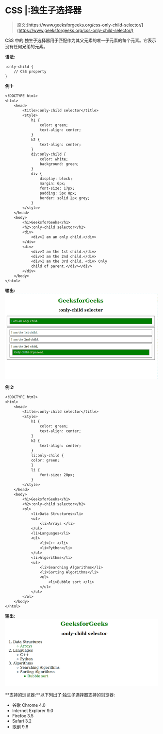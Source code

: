 # CSS |:独生子选择器

> 原文:[https://www.geeksforgeeks.org/css-only-child-selector/](https://www.geeksforgeeks.org/css-only-child-selector/)

CSS 中的:独生子选择器用于匹配作为其父元素的唯一子元素的每个元素。它表示没有任何兄弟的元素。

**语法:**

```
:only-child {
    // CSS property
} 

```

**例 1:**

```
<!DOCTYPE html>
<html>
    <head>
        <title>:only-child selector</title>
        <style>
            h1 {
                color: green;
                text-align: center;
            }
            h2 {
                text-align: center;
            }
            div:only-child {
                color: white;
                background: green;
            }
            div {
                display: block;
                margin: 6px;
                font-size: 17px;
                padding: 5px 8px;
                border: solid 2px grey;
            }
        </style>
    </head>
    <body>
        <h1>GeeksforGeeks</h1>
        <h2>:only-child selector</h2>
        <div>
            <div>I am an only child.</div>
        </div>
        <div>
            <div>I am the 1st child.</div>
            <div>I am the 2nd child.</div>
            <div>I am the 3rd child, <div> Only 
            child of parent.</div></div>
        </div>
    </body>
</html>
```

**输出:**
![only-child](img/379248c6c0a7c808f5c6f306c0fa641b.png)

**例 2:**

```
<!DOCTYPE html>
<html>
    <head>
        <title>:only-child selector</title>
        <style>
            h1 {
                color: green;
                text-align: center;
            }
            h2 {
                text-align: center;
            }
            li:only-child {
            color: green;
            }
            li {
                font-size: 20px;
            }
        </style>
    </head>
    <body>
        <h1>GeeksforGeeks</h1>
        <h2>:only-child selector</h2>
        <ol>
            <li>Data Structures</li>
            <ul>
                <li>Arrays </li>
            </ul>
            <li>Languages</li>
            <ul>
                <li>C++ </li>
                <li>Python</li>
            </ul>
            <li>Algorithms</li>
            <ul>
                <li>Searching Algorithms</li>
                <li>Sorting Algorithms</li>
                <ul>
                    <li>Bubble sort </li>
                </ul>
            </ul>
        </ol>
    </body>
</html>
```

**输出:**
![only-child2](img/6eb7fd2207dbf0e9e01e2d164f188fa5.png)

**支持的浏览器:**以下列出了:独生子选择器支持的浏览器:

*   谷歌 Chrome 4.0
*   Internet Explorer 9.0
*   Firefox 3.5
*   Safari 3.2
*   歌剧 9.6